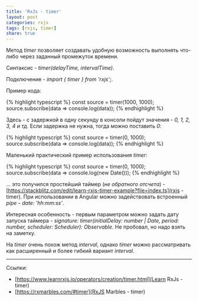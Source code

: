 ```yaml
---
title: 'RxJs - timer'
layout: post
categories: rxjs
tags: [rxjs, timer]
share: true
---
```


Метод _timer_ позволяет создавать удобную возможность выполнять что-либо через заданный промежуток времени.

Синтаксис - _timer(delayTime, intervalTime)_.

Подключение - _import { timer } from 'rxjs';_.

Пример кода:

{% highlight typescript %}
const source = timer(1000, 1000);
source.subscribe(data => console.log(data));
{% endhighlight %}

Здесь - с задержкой в одну секунду в консоли пойдут значения - _0, 1, 2, 3, 4 и тд_. Если задержка не нужна, тогда можно поставить _0_:

{% highlight typescript %}
const source = timer(0, 1000);
source.subscribe(data => console.log(data));
{% endhighlight %}

Маленький практический пример использования _timer_:

{% highlight typescript %}
const source = timer(0, 1000);
source.subscribe(data => console.log(new Date()));
{% endhighlight %}

... это получился простейший таймер (_не обратного отсчета_) - [https://stackblitz.com/edit/learn-rxjs-timer-example?file=index.ts](rxjs - timer). При использовании в Angular можно задействовать встроенный _pipe_ - _date: 'hh:mm:ss'_.

Интересная особенность - первым параметром можно задать дату запуска таймера - _signature: timer(initialDelay: number | Date, period: number, scheduler: Scheduler): Observable_.
Не пробовал, но надо взять на заметку.

На _timer_ очень похож метод _interval_, однако _timer_ можно рассматривать как расширенный и более гибкий вариант _interval_.

---

Ссылки:

- [https://www.learnrxjs.io/operators/creation/timer.html](Learn RxJs - timer)
- [https://rxmarbles.com/#timer](RxJS Marbles - timer)
